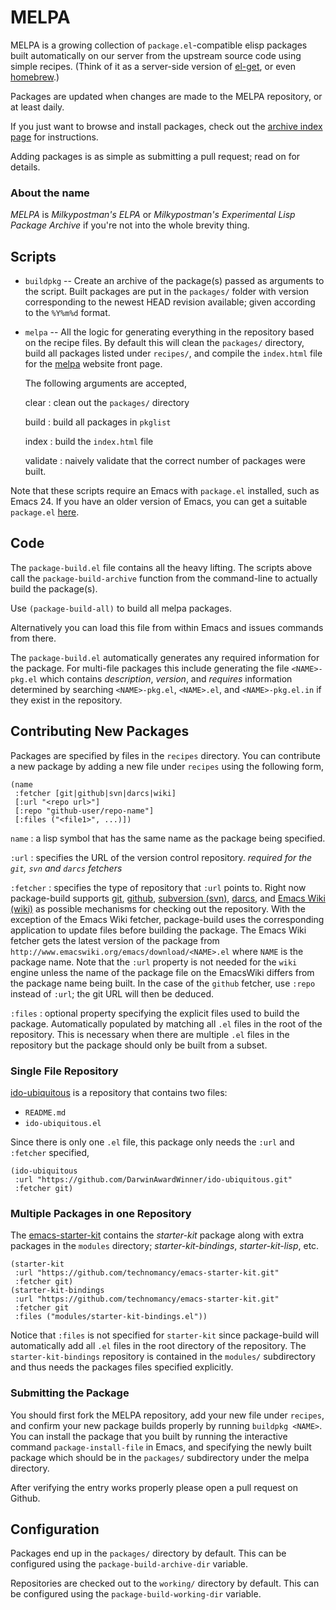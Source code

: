 # MELPA

MELPA is a growing collection of `package.el`-compatible elisp
packages built automatically on our server from the upstream source
code using simple recipes. (Think of it as a server-side version of
[el-get](https://github.com/dimitri/el-get), or even
[homebrew](https://github.com/mxcl/homebrew).)

Packages are updated when changes are made to the MELPA repository,
or at least daily.

If you just want to browse and install packages, check out the
[archive index page](http://melpa.milkbox.net/) for instructions.

Adding packages is as simple as submitting a pull request; read on for
details.

### About the name

*MELPA* is *Milkypostman's ELPA* or *Milkypostman's Experimental Lisp
 Package Archive* if you're not into the whole brevity thing.

## Scripts

* `buildpkg` -- Create an archive of the package(s) passed as
arguments to the script. Built packages are put in the `packages/`
folder with version corresponding to the newest HEAD revision
available; given according to the `%Y%m%d` format.

* `melpa` -- All the logic for generating everything in the repository
based on the recipe files.  By default this will clean the `packages/` directory,
build all packages
listed under `recipes/`, and compile the `index.html` file for the [melpa]
website front page.

    The following arguments are accepted,

    clear
    :   clean out the `packages/` directory

    build
    :   build all packages in `pkglist`

    index
    :   build the `index.html` file

    validate
    :   naively validate that the correct number of packages were built.

Note that these scripts require an Emacs with `package.el` installed,
such as Emacs 24. If you have an older version of Emacs, you can get a
suitable `package.el` [here](http://bit.ly/pkg-el23).

[melpa]: http://melpa.milkbox.net


## Code

The `package-build.el` file contains all the heavy lifting. The
scripts above call the `package-build-archive` function from the
command-line to actually build the package(s).

Use `(package-build-all)` to build all melpa packages.

Alternatively you can
load this file from within Emacs and issues commands from there.

The `package-build.el` automatically generates any required
information for the package. For multi-file packages this include
generating the file `<NAME>-pkg.el` which contains *description*,
*version*, and *requires* information determined by searching
`<NAME>-pkg.el`, `<NAME>.el`, and `<NAME>-pkg.el.in` if they exist in
the repository.


## Contributing New Packages

Packages are specified by files in the `recipes` directory.  You can contribute a new package by adding a new file under `recipes` using the following form,

    (name
     :fetcher [git|github|svn|darcs|wiki]
     [:url "<repo url>"]
     [:repo "github-user/repo-name"]
     [:files ("<file1>", ...)])

`name`
:   a lisp symbol that has the same name as the package being specified.

`:url`
:   specifies the URL of the version control repository. *required for the `git`, `svn` and `darcs` fetchers*

`:fetcher`
:   specifies the type of repository that `:url` points to.  Right now package-build supports [git][git], [github][github], [subversion (svn)][svn], [darcs][darcs], and [Emacs Wiki (wiki)][emacswiki] as possible mechanisms for checking out the repository.  With the exception of the Emacs Wiki fetcher, package-build uses the corresponding application to update files before building the package.  The Emacs Wiki fetcher gets the latest version of the package from `http://www.emacswiki.org/emacs/download/<NAME>.el` where `NAME` is the package name.  Note that the `:url` property is not needed for the `wiki` engine unless the name of the package file on the EmacsWiki differs from the package name being built. In the case of the `github` fetcher, use `:repo` instead of `:url`; the git URL will then be deduced.

`:files`
:   optional property specifying the explicit files used to build the package.  Automatically populated by matching all `.el` files in the root of the repository.  This is necessary when there are multiple `.el` files in the repository but the package should only be built from a subset.

[git]: http://git-scm.com/
[github]: https://github.com/
[svn]: http://subversion.apache.org/
[darcs]: http://darcs.net/
[emacswiki]: http://www.emacswiki.org/


### Single File Repository

[ido-ubiquitous](https://github.com/DarwinAwardWinner/ido-ubiquitous) is a repository that contains two files:

* `README.md`
* `ido-ubiquitous.el`

Since there is only one `.el` file, this package only needs the `:url` and `:fetcher` specified,

    (ido-ubiquitous
     :url "https://github.com/DarwinAwardWinner/ido-ubiquitous.git"
     :fetcher git)


### Multiple Packages in one Repository

The
[emacs-starter-kit](https://github.com/technomancy/emacs-starter-kit)
contains the *starter-kit* package along with extra packages in the
`modules` directory; *starter-kit-bindings*, *starter-kit-lisp*, etc.

    (starter-kit
     :url "https://github.com/technomancy/emacs-starter-kit.git"
     :fetcher git)
    (starter-kit-bindings
     :url "https://github.com/technomancy/emacs-starter-kit.git"
     :fetcher git
     :files ("modules/starter-kit-bindings.el"))

Notice that `:files` is not specified for `starter-kit` since package-build will automatically add all `.el` files in the root directory of the repository.  The `starter-kit-bindings` repository is contained in the `modules/` subdirectory and thus needs the packages files specified explicitly.


### Submitting the Package

You should first fork the MELPA repository, add your new file under `recipes`, and confirm your new package builds properly by running `buildpkg <NAME>`.  You can install the package that you built by running the interactive command `package-install-file` in Emacs, and specifying the newly built package which should be in the `packages/` subdirectory under the melpa directory.

After verifying the entry works properly please open a pull request on Github.



## Configuration


Packages end up in the `packages/` directory by default.
This can be configured using the `package-build-archive-dir` variable.

Repositories are checked out to the `working/` directory by default.
This can be configured using the `package-build-working-dir` variable.
